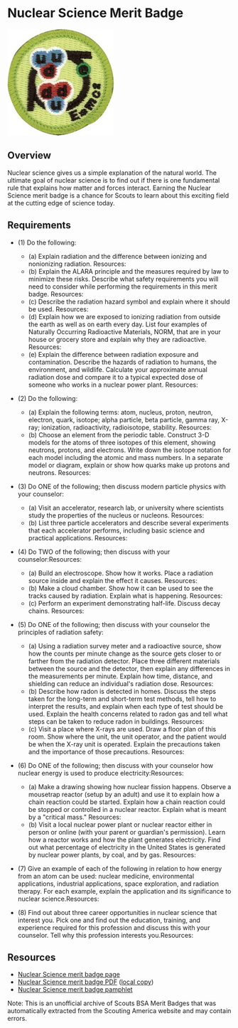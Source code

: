 

# Nuclear Science Merit Badge

![Nuclear Science Merit Badge](images/nuclear-science-merit-badge.jpg)

## Overview



Nuclear science gives us a simple explanation of the natural world. The ultimate goal of nuclear science is to find out if there is one fundamental rule that explains how matter and forces interact. Earning the Nuclear Science merit badge is a chance for Scouts to learn about this exciting field at the cutting edge of science today.

## Requirements

* (1) Do the following:
    * (a) Explain radiation and the difference between ionizing and nonionizing radiation.  Resources:
    * (b) Explain the ALARA principle and the measures required by law to minimize these risks. Describe what safety requirements you will need to consider while performing the requirements in this merit badge.  Resources:
    * (c) Describe the radiation hazard symbol and explain where it should be used.  Resources:
    * (d) Explain how we are exposed to ionizing radiation from outside the earth as well as on earth every day. List four examples of Naturally Occurring Radioactive Materials, NORM, that are in your house or grocery store and explain why they are radioactive.  Resources:
    * (e) Explain the difference between radiation exposure and contamination. Describe the hazards of radiation to humans, the environment, and wildlife. Calculate your approximate annual radiation dose and compare it to a typical expected dose of someone who works in a nuclear power plant.  Resources:


* (2) Do the following:
    * (a) Explain the following terms: atom, nucleus, proton, neutron, electron, quark, isotope; alpha particle, beta particle, gamma ray, X-ray; ionization, radioactivity, radioisotope, stability.  Resources:
    * (b) Choose an element from the periodic table. Construct 3-D models for the atoms of three isotopes of this element, showing neutrons, protons, and electrons. Write down the isotope notation for each model including the atomic and mass numbers. In a separate model or diagram, explain or show how quarks make up protons and neutrons. Resources:


* (3) Do ONE of the following; then discuss modern particle physics with  your counselor:
    * (a) Visit an accelerator, research lab, or university where scientists study the properties of the nucleus or nucleons.   Resources:
    * (b) List three particle accelerators and describe several experiments that each accelerator performs, including basic science and practical applications.  Resources:


* (4) Do TWO of the following; then discuss with your counselor:Resources:
    * (a) Build an electroscope. Show how it works. Place a radiation source inside and explain the effect it causes.  Resources:
    * (b) Make a cloud chamber. Show how it can be used to see the tracks caused by radiation. Explain what is happening.  Resources:
    * (c) Perform an experiment demonstrating half-life. Discuss decay chains.  Resources:


* (5) Do ONE of the following; then discuss with your counselor the principles of radiation safety:
    * (a) Using a radiation survey meter and a radioactive source, show how the counts per minute change as the source gets closer to or farther from the radiation detector. Place three different materials between the source and the detector, then explain any differences in the measurements per minute. Explain how time, distance, and shielding can reduce an individual's radiation dose.  Resources:
    * (b) Describe how radon is detected in homes. Discuss the steps taken for the long-term and short-term test methods, tell how to interpret the results, and explain when each type of test should be used. Explain the health concerns related to radon gas and tell what steps can be taken to reduce radon in buildings.  Resources:
    * (c) Visit a place where X-rays are used. Draw a floor plan of this room. Show where the unit, the unit operator, and the patient would be when the X-ray unit is operated. Explain the precautions taken and the importance of those precautions.  Resources:


* (6) Do ONE of the following; then discuss with your counselor how nuclear energy is used to produce electricity:Resources:
    * (a) Make a drawing showing how nuclear fission happens. Observe a mousetrap reactor (setup by an adult) and use it to explain how a chain reaction could be started. Explain how a chain reaction could be stopped or controlled in a nuclear reactor. Explain what is meant by a "critical mass."  Resources:
    * (b) Visit a local nuclear power plant or nuclear reactor either in person or online (with your parent or guardian's permission). Learn how a reactor works and how the plant generates electricity. Find out what percentage of electricity in the United States is generated by nuclear power plants, by coal, and by gas.  Resources:


* (7) Give an example of each of the following in relation to how energy from an atom can be used: nuclear medicine, environmental applications, industrial applications, space exploration, and radiation therapy. For each example, explain the application and its significance to nuclear science.Resources:
* (8) Find out about three career opportunities in nuclear science that interest you. Pick one and find out the education, training, and experience required for this profession and discuss this with your counselor. Tell why this  profession interests you.Resources:


## Resources

- [Nuclear Science merit badge page](https://www.scouting.org/merit-badges/nuclear-science/)
- [Nuclear Science merit badge PDF](https://filestore.scouting.org/filestore/Merit_Badge_ReqandRes/Pamphlets/Nuclear%20Science_2024.pdf) ([local copy](files/nuclear-science-merit-badge.pdf))
- [Nuclear Science merit badge pamphlet](https://www.scoutshop.org/nuclear-science-merit-badge-pamphlet-660061.html)

Note: This is an unofficial archive of Scouts BSA Merit Badges that was automatically extracted from the Scouting America website and may contain errors.